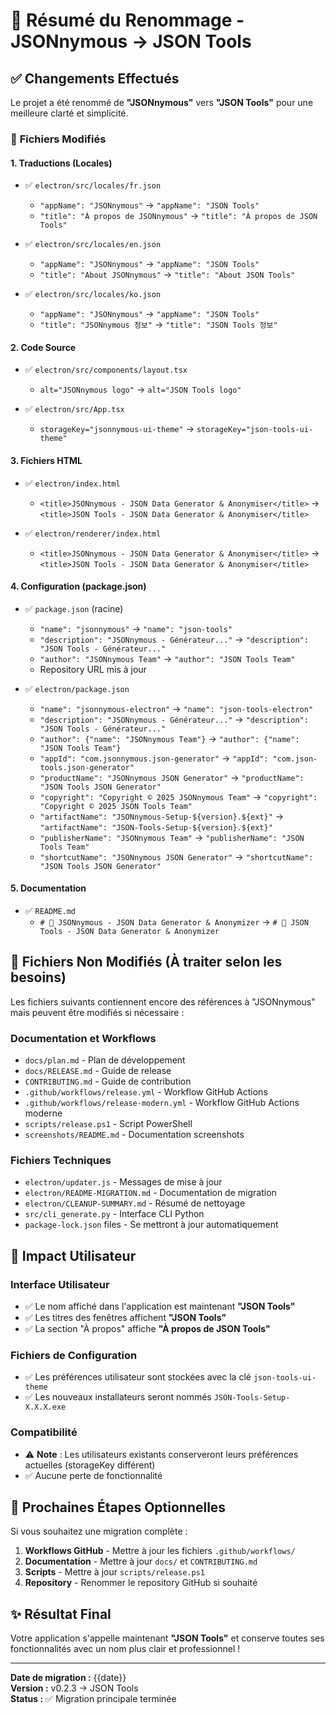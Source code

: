 # 📝 Résumé du Renommage - JSONnymous → JSON Tools

## ✅ **Changements Effectués**

Le projet a été renommé de **"JSONnymous"** vers **"JSON Tools"** pour une meilleure clarté et simplicité.

### 🔧 **Fichiers Modifiés**

#### **1. Traductions (Locales)**
- ✅ `electron/src/locales/fr.json`
  - `"appName": "JSONnymous"` → `"appName": "JSON Tools"`
  - `"title": "À propos de JSONnymous"` → `"title": "À propos de JSON Tools"`

- ✅ `electron/src/locales/en.json`
  - `"appName": "JSONnymous"` → `"appName": "JSON Tools"`
  - `"title": "About JSONnymous"` → `"title": "About JSON Tools"`

- ✅ `electron/src/locales/ko.json`
  - `"appName": "JSONnymous"` → `"appName": "JSON Tools"`
  - `"title": "JSONnymous 정보"` → `"title": "JSON Tools 정보"`

#### **2. Code Source**
- ✅ `electron/src/components/layout.tsx`
  - `alt="JSONnymous logo"` → `alt="JSON Tools logo"`

- ✅ `electron/src/App.tsx`
  - `storageKey="jsonnymous-ui-theme"` → `storageKey="json-tools-ui-theme"`

#### **3. Fichiers HTML**
- ✅ `electron/index.html`
  - `<title>JSONnymous - JSON Data Generator & Anonymiser</title>` → `<title>JSON Tools - JSON Data Generator & Anonymiser</title>`

- ✅ `electron/renderer/index.html`
  - `<title>JSONnymous - JSON Data Generator & Anonymiser</title>` → `<title>JSON Tools - JSON Data Generator & Anonymiser</title>`

#### **4. Configuration (package.json)**
- ✅ `package.json` (racine)
  - `"name": "jsonnymous"` → `"name": "json-tools"`
  - `"description": "JSONnymous - Générateur..."` → `"description": "JSON Tools - Générateur..."`
  - `"author": "JSONnymous Team"` → `"author": "JSON Tools Team"`
  - Repository URL mis à jour

- ✅ `electron/package.json`
  - `"name": "jsonnymous-electron"` → `"name": "json-tools-electron"`
  - `"description": "JSONnymous - Générateur..."` → `"description": "JSON Tools - Générateur..."`
  - `"author": {"name": "JSONnymous Team"}` → `"author": {"name": "JSON Tools Team"}`
  - `"appId": "com.jsonnymous.json-generator"` → `"appId": "com.json-tools.json-generator"`
  - `"productName": "JSONnymous JSON Generator"` → `"productName": "JSON Tools JSON Generator"`
  - `"copyright": "Copyright © 2025 JSONnymous Team"` → `"copyright": "Copyright © 2025 JSON Tools Team"`
  - `"artifactName": "JSONnymous-Setup-${version}.${ext}"` → `"artifactName": "JSON-Tools-Setup-${version}.${ext}"`
  - `"publisherName": "JSONnymous Team"` → `"publisherName": "JSON Tools Team"`
  - `"shortcutName": "JSONnymous JSON Generator"` → `"shortcutName": "JSON Tools JSON Generator"`

#### **5. Documentation**
- ✅ `README.md`
  - `# 🚀 JSONnymous - JSON Data Generator & Anonymizer` → `# 🚀 JSON Tools - JSON Data Generator & Anonymizer`

## 🚧 **Fichiers Non Modifiés (À traiter selon les besoins)**

Les fichiers suivants contiennent encore des références à "JSONnymous" mais peuvent être modifiés si nécessaire :

### Documentation et Workflows
- `docs/plan.md` - Plan de développement
- `docs/RELEASE.md` - Guide de release
- `CONTRIBUTING.md` - Guide de contribution
- `.github/workflows/release.yml` - Workflow GitHub Actions
- `.github/workflows/release-modern.yml` - Workflow GitHub Actions moderne
- `scripts/release.ps1` - Script PowerShell
- `screenshots/README.md` - Documentation screenshots

### Fichiers Techniques
- `electron/updater.js` - Messages de mise à jour
- `electron/README-MIGRATION.md` - Documentation de migration
- `electron/CLEANUP-SUMMARY.md` - Résumé de nettoyage
- `src/cli_generate.py` - Interface CLI Python
- `package-lock.json` files - Se mettront à jour automatiquement

## 🎯 **Impact Utilisateur**

### **Interface Utilisateur**
- ✅ Le nom affiché dans l'application est maintenant **"JSON Tools"**
- ✅ Les titres des fenêtres affichent **"JSON Tools"**
- ✅ La section "À propos" affiche **"À propos de JSON Tools"**

### **Fichiers de Configuration**
- ✅ Les préférences utilisateur sont stockées avec la clé `json-tools-ui-theme`
- ✅ Les nouveaux installateurs seront nommés `JSON-Tools-Setup-X.X.X.exe`

### **Compatibilité**
- ⚠️ **Note** : Les utilisateurs existants conserveront leurs préférences actuelles (storageKey différent)
- ✅ Aucune perte de fonctionnalité

## 🚀 **Prochaines Étapes Optionnelles**

Si vous souhaitez une migration complète :

1. **Workflows GitHub** - Mettre à jour les fichiers `.github/workflows/`
2. **Documentation** - Mettre à jour `docs/` et `CONTRIBUTING.md`
3. **Scripts** - Mettre à jour `scripts/release.ps1`
4. **Repository** - Renommer le repository GitHub si souhaité

## ✨ **Résultat Final**

Votre application s'appelle maintenant **"JSON Tools"** et conserve toutes ses fonctionnalités avec un nom plus clair et professionnel !

---

**Date de migration :** {{date}}  
**Version :** v0.2.3 → JSON Tools  
**Status :** ✅ Migration principale terminée 